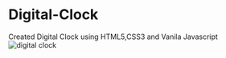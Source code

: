 # Digital-Clock
Created Digital Clock using HTML5,CSS3 and Vanila Javascript
![digital clock](https://github.com/vaishnav196/Digital-Clock/assets/107029372/9438a65d-00f9-4f3d-8b2d-6b40a59f38bf)
